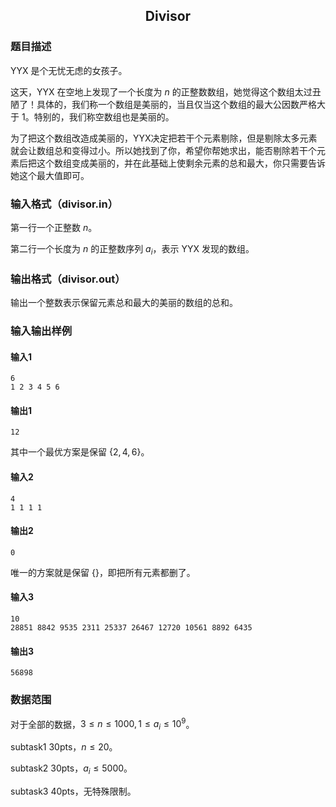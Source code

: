 ## <center>Divisor</center>

### 题目描述

YYX 是个无忧无虑的女孩子。

这天，YYX 在空地上发现了一个长度为 $n$ 的正整数数组，她觉得这个数组太过丑陋了！具体的，我们称一个数组是美丽的，当且仅当这个数组的最大公因数严格大于 $1$。特别的，我们称空数组也是美丽的。

为了把这个数组改造成美丽的，YYX决定把若干个元素剔除，但是剔除太多元素就会让数组总和变得过小。所以她找到了你，希望你帮她求出，能否剔除若干个元素后把这个数组变成美丽的，并在此基础上使剩余元素的总和最大，你只需要告诉她这个最大值即可。

### 输入格式（divisor.in）

第一行一个正整数 $n$。

第二行一个长度为 $n$ 的正整数序列 $a_i$，表示 YYX 发现的数组。

### 输出格式（divisor.out）

输出一个整数表示保留元素总和最大的美丽的数组的总和。

### 输入输出样例

#### 输入1

```
6
1 2 3 4 5 6
```

#### 输出1

```
12
```

其中一个最优方案是保留 $\{2,4,6\}$。

#### 输入2

```
4
1 1 1 1
```

#### 输出2

```
0
```

唯一的方案就是保留 $\{\}$，即把所有元素都删了。

#### 输入3

```
10
28851 8842 9535 2311 25337 26467 12720 10561 8892 6435
```

#### 输出3

```
56898
```

### 数据范围

对于全部的数据，$3\le n\le 1000,1\le a_i\le 10^9$。

$\text{subtask1 30pts}$，$n\le 20$。

$\text{subtask2 30pts}$，$a_i\le 5000$。

$\text{subtask3 40pts}$，无特殊限制。
